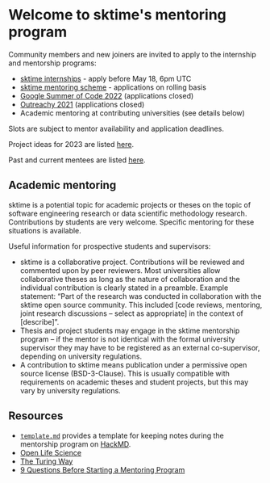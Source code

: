 # Welcome to sktime's mentoring program

Community members and new joiners are invited to apply to the internship and mentorship programs: 
- [sktime internships](https://www.sktime.net/en/latest/get_involved/mentoring.html) - apply before May 18, 6pm UTC
- [sktime mentoring scheme](https://www.sktime.net/en/latest/get_involved/mentoring.html) - applications on rolling basis
- [Google Summer of Code 2022](https://github.com/sktime/mentoring/blob/main/internships/gsoc2022.md) (applications closed)
- [Outreachy 2021](https://github.com/sktime/mentoring/blob/main/internships/outreachy.md) (applications closed)
- Academic mentoring at contributing universities (see details below)

Slots are subject to mentor availability and application deadlines.

Project ideas for 2023 are listed [here](https://github.com/sktime/mentoring/blob/main/internships/projects_2023.md).

Past and current mentees are listed [here](https://github.com/sktime/mentoring/issues?q=label%3Amentoring+).

## Academic mentoring
sktime is a potential topic for academic projects or theses on the topic of software engineering research or data scientific methodology research. 
Contributions by students are very welcome. 
Specific mentoring for these situations is available.

Useful information for prospective students and supervisors:
- sktime is a collaborative project. Contributions will be reviewed and commented upon by peer reviewers. Most universities allow collaborative theses as long as the nature of collaboration and the individual contribution is clearly stated in a preamble. Example statement: “Part of the research was conducted in collaboration with the sktime open source community. This included [code reviews, mentoring, joint research discussions – select as appropriate] in the context of [describe]”.
- Thesis and project students may engage in the sktime mentorship program – if the mentor is not identical with the formal university supervisor they may have to be registered as an external co-supervisor, depending on university regulations.
- A contribution to sktime means publication under a permissive open source license (BSD-3-Clause). This is usually compatible with requirements on academic theses and student projects, but this may vary by university regulations.

## Resources
* [`template.md`](https://github.com/sktime/mentorship-programme/blob/master/template.md) provides a template for keeping notes during the mentorship program on [HackMD](https://hackmd.io).
* [Open Life Science](https://openlifesci.org)
* [The Turing Way](https://the-turing-way.netlify.app/welcome)
* [9 Questions Before Starting a Mentoring Program](http://www.mentoringstandard.com/9-questions-before-starting-a-mentoring-program/)
